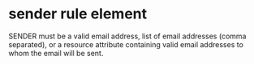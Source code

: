 # sender rule element

SENDER must be a valid email address, list of email addresses \(comma separated\), or a resource attribute containing valid email addresses to whom the email will be sent.


